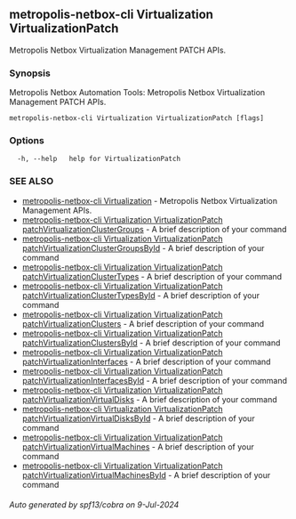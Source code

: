 ## metropolis-netbox-cli Virtualization VirtualizationPatch

Metropolis Netbox Virtualization Management PATCH APIs.

### Synopsis


Metropolis Netbox Automation Tools:
  Metropolis Netbox Virtualization Management PATCH APIs.

```
metropolis-netbox-cli Virtualization VirtualizationPatch [flags]
```

### Options

```
  -h, --help   help for VirtualizationPatch
```

### SEE ALSO

* [metropolis-netbox-cli Virtualization]()	 - Metropolis Netbox Virtualization Management APIs.
* [metropolis-netbox-cli Virtualization VirtualizationPatch patchVirtualizationClusterGroups]()	 - A brief description of your command
* [metropolis-netbox-cli Virtualization VirtualizationPatch patchVirtualizationClusterGroupsById]()	 - A brief description of your command
* [metropolis-netbox-cli Virtualization VirtualizationPatch patchVirtualizationClusterTypes]()	 - A brief description of your command
* [metropolis-netbox-cli Virtualization VirtualizationPatch patchVirtualizationClusterTypesById]()	 - A brief description of your command
* [metropolis-netbox-cli Virtualization VirtualizationPatch patchVirtualizationClusters]()	 - A brief description of your command
* [metropolis-netbox-cli Virtualization VirtualizationPatch patchVirtualizationClustersById]()	 - A brief description of your command
* [metropolis-netbox-cli Virtualization VirtualizationPatch patchVirtualizationInterfaces]()	 - A brief description of your command
* [metropolis-netbox-cli Virtualization VirtualizationPatch patchVirtualizationInterfacesById]()	 - A brief description of your command
* [metropolis-netbox-cli Virtualization VirtualizationPatch patchVirtualizationVirtualDisks]()	 - A brief description of your command
* [metropolis-netbox-cli Virtualization VirtualizationPatch patchVirtualizationVirtualDisksById]()	 - A brief description of your command
* [metropolis-netbox-cli Virtualization VirtualizationPatch patchVirtualizationVirtualMachines]()	 - A brief description of your command
* [metropolis-netbox-cli Virtualization VirtualizationPatch patchVirtualizationVirtualMachinesById]()	 - A brief description of your command

###### Auto generated by spf13/cobra on 9-Jul-2024
